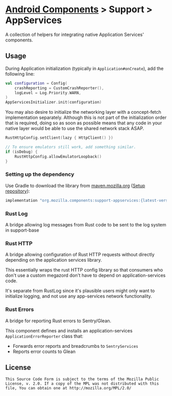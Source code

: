 # [Android Components](../../../README.md) > Support > AppServices

A collection of helpers for integrating native Application Services' components.

## Usage

During Application initialization (typically in `Application#onCreate`), add the following line:

```kotlin
val configuration = Config(
    crashReporting = CustomCrashReporter(),
    logLevel = Log.Priority.WARN,
)
AppServicesInitializer.init(configuration)
```

You may also desire to initialize the networking layer with a concept-fetch implementation
separately. Although this is not part of the initialization order that is required, doing so as
soon as possible means that any code in your native layer would be able to use
the shared network stack ASAP.

```kotlin
RustHttpConfig.setClient(lazy { HttpClient() })

// To ensure emulators still work, add something similar.
if (isDebug) {
    RustHttpConfig.allowEmulatorLoopback()
}
```

### Setting up the dependency

Use Gradle to download the library from [maven.mozilla.org](https://maven.mozilla.org/) ([Setup repository](../../../README.md#maven-repository)):

```Groovy
implementation "org.mozilla.components:support-appservices:{latest-version}"
```

### Rust Log

A bridge allowing log messages from Rust code to be sent to the log
system in support-base

### Rust HTTP

A bridge allowing configuration of Rust HTTP requests without directly depending
on the application services library.

This essentially wraps the rust HTTP config library so that consumers who don't
use a custom megazord don't have to depend on application-services code.

It's separate from RustLog since it's plausible users might only want to
initialize logging, and not use any app-services network functionality.

### Rust Errors

A bridge for reporting Rust errors to Sentry/Glean.

This component defines and installs an application-services `ApplicationErrorReporter` class that:
- Forwards error reports and breadcrumbs to `SentryServices`
- Reports error counts to Glean

## License

    This Source Code Form is subject to the terms of the Mozilla Public
    License, v. 2.0. If a copy of the MPL was not distributed with this
    file, You can obtain one at http://mozilla.org/MPL/2.0/
